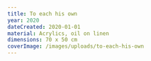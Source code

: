 ```yaml
---
title: To each his own
year: 2020
dateCreated: 2020-01-01
material: Acrylics, oil on linen
dimensions: 70 x 50 cm
coverImage: /images/uploads/to-each-his-own
---
```

